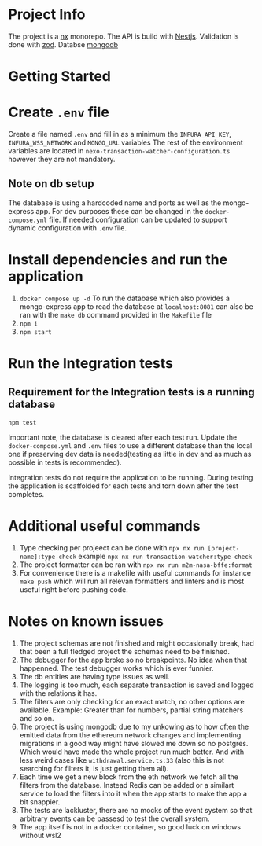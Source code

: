 # Project Info

The project is a [nx](https://nx.dev/) monorepo. The API is build with [Nestjs](https://nestjs.com/). Validation is done with [zod](https://zod.dev/). Databse [mongodb](https://www.mongodb.com/)

# Getting Started

# Create `.env` file

Create a file named `.env` and fill in as a minimum the `INFURA_API_KEY`, `INFURA_WSS_NETWORK` and `MONGO_URL` variables
The rest of the environment variables are located in `nexo-transaction-watcher-configuration.ts` however they are not mandatory.

## Note on db setup
The database is using a hardcoded name and ports as well as the mongo-express app. For dev purposes these can be changed in the `docker-compose.yml` file. If needed configuration can be updated to support dynamic configuration with `.env` file. 

# Install dependencies and run the application

1.  `docker compose up -d` To run the database which also provides a mongo-express app to read the database at `localhost:8081` can also be ran with the `make db` command provided in the `Makefile` file
2.  `npm i`
3.  `npm start`

# Run the Integration tests

## Requirement for the Integration tests is a running database
`npm test`

Important note, the database is cleared after each test run. Update the `docker-compose.yml` and `.env` files to use a different database than the local one if preserving dev data is needed(testing as little in dev and as much as possible in tests is recommended).

Integration tests do not require the application to be running. During testing the application is scaffolded for each tests and torn down after the test completes.

# Additional useful commands

1. Type checking per projeect can be done with `npx nx run [project-name]:type-check` example `npx nx run transaction-watcher:type-check`
2. The project formatter can be ran with `npx nx run m2m-nasa-bffe:format`
3. For convenience there is a makefile with useful commands for instance `make push` which will run all relevan formatters and linters and is most useful right before pushing code.

# Notes on known issues
1. The project schemas are not finished and might occasionally break, had that been a full fledged project the schemas need to be finished.
2. The debugger for the app broke so no breakpoints. No idea when that happenned. The test debugger works which is ever funnier.
3. The db entities are having type issues as well.
4. The logging is too much, each separate transaction is saved and logged with the relations it has.
5. The filters are only checking for an exact match, no other options are available. Example: Greater than for numbers, partial string matchers and so on.
6. The project is using mongodb due to my unkowing as to how often the emitted data from the ethereum network changes and implementing migrations in a good way might have slowed me down so no postgres. Which would have made the whole project run much better. And with less weird cases like `withdrawal.service.ts:33` (also this is not searching for filters it, is just getting them all).
7. Each time we get a new block from the eth network we fetch all the filters from the database. Instead Redis can be added or a similart service to load the filters into it when the app starts to make the app a bit snappier.
8. The tests are lackluster, there are no mocks of the event system so that arbitrary events can be passesd to test the overall system.
9. The app itself is not in a docker container, so good luck on windows without wsl2
